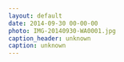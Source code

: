 ```yaml
---
layout: default
date: 2014-09-30 00-00-00
photo: IMG-20140930-WA0001.jpg
caption_header: unknown
caption: unknown
---
```

